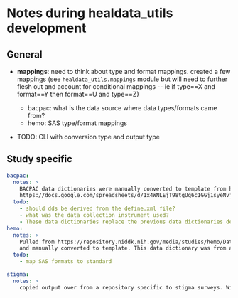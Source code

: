 # Notes during healdata_utils development

## General 
- **mappings**: need to think about type and format mappings. created a few mappings (see `healdata_utils.mappings` module but will need to further flesh out and account for conditional mappings -- ie if type==X and format==Y then format==U and type==Z)
    - bacpac: what is the data source where data types/formats came from?
    - hemo: SAS type/format mappings


- TODO: CLI with conversion type and output type

## Study specific
```yaml
bacpac:
  notes: >
    BACPAC data dictionaries were manually converted to template from here 
    https://docs.google.com/spreadsheets/d/1x4WNLEjT98tgUq6c1GGj1syeNvj_eUyE
  todo: 
    - should dds be derived from the define.xml file?
    - what was the data collection instrument used?
    - These data dictionaries replace the previous data dictionaries derived from the (data) tsv files currently on the platform. These files presumably are from there gen3 system. Shouldnt we use these? (Regardless, these provide a good test case especially for the long format questionnaire dataset)
hemo:
  notes: >
    Pulled from https://repository.niddk.nih.gov/media/studies/hemo/Data%20Dictionary.pdf (annual.sas7bdat)
    and manually converted to template. This data dictionary was from a set of SAS data files.
  todo: 
    - map SAS formats to standard

stigma:
  notes: >
    copied output over from a repository specific to stigma surveys. Will incorporate an SPSS conversion tool (currently leveraging this code to incorporate into the healdata-utils)




```

    